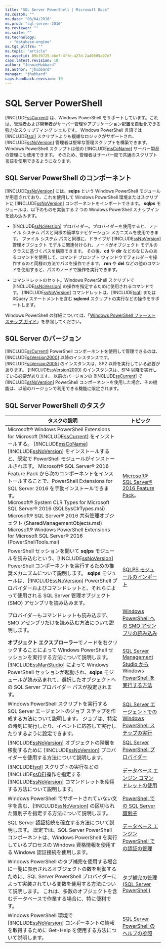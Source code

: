 ```yaml
---
title: "SQL Server PowerShell | Microsoft Docs"
ms.custom: ""
ms.date: "08/04/2016"
ms.prod: "sql-server-2016"
ms.reviewer: ""
ms.suite: ""
ms.technology: 
  - "database-engine"
ms.tgt_pltfrm: ""
ms.topic: "article"
ms.assetid: 89b70725-bbe7-4ffe-a27d-2a40005a97e7
caps.latest.revision: 10
author: "JennieHubbard"
ms.author: "jhubbard"
manager: "jhubbard"
caps.handback.revision: 10
---
```

# SQL Server PowerShell
  [!INCLUDE[ssCurrent](../../includes/sscurrent-md.md)] は、Windows PowerShell をサポートしています。これは、管理者および開発者がサーバー管理やアプリケーション配置を自動化できる強力なスクリプティング シェルです。 Windows PowerShell 言語では [!INCLUDE[tsql](../../includes/tsql-md.md)] スクリプトよりも複雑なロジックがサポートされ、[!INCLUDE[ssNoVersion](../../includes/ssnoversion-md.md)] 管理者は堅牢な管理スクリプトを構築できます。 Windows PowerShell スクリプトは他の [!INCLUDE[msCoName](../../includes/msconame-md.md)] サーバー製品の管理にも使用できます。 そのため、管理者はサーバー間で共通のスクリプト言語を使用できるようになります。  
  
## SQL Server PowerShell のコンポーネント  
 [!INCLUDE[ssNoVersion](../../includes/ssnoversion-md.md)] には、**sqlps** という Windows PowerShell モジュールが用意されており、これを使用して Windows PowerShell 環境またはスクリプトに [!INCLUDE[ssNoVersion](../../includes/ssnoversion-md.md)] コンポーネントをインポートできます。 **sqlps** モジュールは、以下のものを実装する 2 つの Windows PowerShell スナップインを読み込みます。  
  
-   [!INCLUDE[ssNoVersion](../../includes/ssnoversion-md.md)] プロバイダー。プロバイダーを使用すると、ファイル システム パスと同様の簡単なナビゲーション メカニズムを使用できます。 ファイル システム パスと同様に、ドライブが [!INCLUDE[ssNoVersion](../../includes/ssnoversion-md.md)] 管理オブジェクト モデルに関連付けられ、ノードがオブジェクト モデルのクラスに基づくパスを構築できます。 その後、**cd** や **dir** などのなじみのあるコマンドを使用して、コマンド プロンプト ウィンドウでフォルダーを操作するのと同様の方法でパスを操作できます。 **ren** や **del** などの他のコマンドを使用すると、パスのノードで操作を実行できます。  
  
-   コマンドレットのセット。Windows PowerShell スクリプトで [!INCLUDE[ssNoVersion](../../includes/ssnoversion-md.md)] の操作を指定するために使用されるコマンドです。 [!INCLUDE[ssNoVersion](../../includes/ssnoversion-md.md)] コマンドレットは、[!INCLUDE[tsql](../../includes/tsql-md.md)] または XQuery ステートメントを含む **sqlcmd** スクリプトの実行などの操作をサポートします。  
  
 Windows PowerShell の詳細については、「[Windows PowerShell ファースト ステップ ガイド](https://msdn.microsoft.com/powershell/scripting/getting-started/getting-started-with-windows-powershell)」を参照してください。  
  
## SQL Server のバージョン  
 [!INCLUDE[ssCurrent](../../includes/sscurrent-md.md)] PowerShell コンポーネントを使用して管理できるのは、[!INCLUDE[ssVersion2000](../../includes/ssversion2000-md.md)] 以降のインスタンスです。 [!INCLUDE[ssVersion2005](../../includes/ssversion2005-md.md)] のインスタンスは、SP2 以降を実行している必要があります。 [!INCLUDE[ssVersion2000](../../includes/ssversion2000-md.md)] のインスタンスは、SP4 以降を実行している必要があります。 以前のバージョンの [!INCLUDE[ssCurrent](../../includes/sscurrent-md.md)] で [!INCLUDE[ssNoVersion](../../includes/ssnoversion-md.md)] PowerShell コンポーネントを使用した場合、その機能は、以前のバージョンで利用できる機能に限定されます。  
     
## SQL Server PowerShell のタスク  
  
|タスクの説明|トピック|  
|----------------------|-----------| 
|Microsoft® Windows PowerShell Extensions for Microsoft [!INCLUDE[ssCurrent](../../includes/sscurrent-md.md)] をインストールする。  [!INCLUDE[msCoName](../../includes/msconame-md.md)] [!INCLUDE[ssNoVersion](../../includes/ssnoversion-md.md)] をインストールすると、既定で PowerShell モジュールがインストールされます。  Microsoft® SQL Server® 2016 Feature Pack から次のコンポーネントをインストールすることで、PowerShell Extensions for SQL Server 2016 を手動インストールできます。<br/>     Microsoft® System CLR Types for Microsoft SQL Server® 2016 (SQLSysClrTypes.msi)<br/>Microsoft® SQL Server® 2016 共有管理オブジェクト (SharedManagementObjects.msi)<br/> Microsoft® Windows PowerShell Extensions for Microsoft SQL Server® 2016 (PowerShellTools.msi)|[Microsoft® SQL Server® 2016 Feature Pack](https://www.microsoft.com/en-us/download/details.aspx?id=52676)。   | 
|PowerShell セッションを開いて **sqlps** モジュールを読み込むという、[!INCLUDE[ssNoVersion](../../includes/ssnoversion-md.md)] PowerShell コンポーネントを実行するための推奨メカニズムについて説明します。 **sqlps** モジュールは、[!INCLUDE[ssNoVersion](../../includes/ssnoversion-md.md)] PowerShell プロバイダーおよびコマンドレットと、それらによって使用される SQL Server 管理オブジェクト (SMO) アセンブリを読み込みます。|[SQLPS モジュールのインポート](../../relational-databases/scripting/import-the-sqlps-module.md)|  
|プロバイダーもコマンドレットも読み込まず、SMO アセンブリだけを読み込む方法について説明します。|[Windows PowerShell への SMO アセンブリの読み込み](../../relational-databases/scripting/load-the-smo-assemblies-in-windows-powershell.md)|  
|**オブジェクト エクスプローラー**でノードを右クリックすることによって Windows PowerShell セッションを実行する方法について説明します。 [!INCLUDE[ssManStudio](../../includes/ssmanstudio-md.md)] によって Windows PowerShell セッションが起動され、**sqlps** モジュールが読み込まれて、選択したオブジェクトへの SQL Server プロバイダー パスが設定されます。|[SQL Server Management Studio から Windows PowerShell を実行する方法](../../relational-databases/scripting/run-windows-powershell-from-sql-server-management-studio.md)|  
|Windows PowerShell スクリプトを実行する SQL Server エージェントのジョブ ステップを作成する方法について説明します。 ジョブは、特定の時刻に実行したり、イベントに応答して実行したりするように設定できます。|[SQL Server エージェントでの Windows PowerShell ステップの実行](../../relational-databases/scripting/run-windows-powershell-steps-in-sql-server-agent.md)|  
|[!INCLUDE[ssNoVersion](../../includes/ssnoversion-md.md)] オブジェクトの階層を移動するために [!INCLUDE[ssNoVersion](../../includes/ssnoversion-md.md)] プロバイダーを使用する方法について説明します。|[SQL Server PowerShell プロバイダー](../../relational-databases/scripting/sql-server-powershell-provider.md)|  
|[!INCLUDE[tsql](../../includes/tsql-md.md)] スクリプトの実行などの[!INCLUDE[ssDE](../../includes/ssde-md.md)]操作を指定する [!INCLUDE[ssNoVersion](../../includes/ssnoversion-md.md)] コマンドレットを使用する方法について説明します。|[データベース エンジン コマンドレットの使用](../../relational-databases/scripting/use-the-database-engine-cmdlets.md)|  
|Windows PowerShell でサポートされていない文字を含む、[!INCLUDE[ssNoVersion](../../includes/ssnoversion-md.md)] の区切られた識別子を指定する方法について説明します。|[PowerShell での SQL Server 識別子](../../relational-databases/scripting/sql-server-identifiers-in-powershell.md)|  
|SQL Server 認証接続を確立する方法について説明します。 既定では、SQL Server PowerShell コンポーネントは、Windows PowerShell を実行しているプロセスの Windows 資格情報を使用する Windows 認証接続を使用します。|[データベース エンジン PowerShell での認証の管理](../../relational-databases/scripting/manage-authentication-in-database-engine-powershell.md)|  
|Windows PowerShell のタブ補完を使用する場合に一覧に表示されるオブジェクトの数を制御するために、SQL Server PowerShell プロバイダーによって実装されている変数を使用する方法について説明します。 これは、多数のオブジェクトを含むデータベースで作業する場合に、特に便利です。|[タブ補完の管理 &#40;SQL Server PowerShell&#41;](../../relational-databases/scripting/manage-tab-completion-sql-server-powershell.md)|  
|Windows PowerShell 環境で [!INCLUDE[ssNoVersion](../../includes/ssnoversion-md.md)] コンポーネントの情報を取得するために Get-Help を使用する方法について説明します。|[SQL Server PowerShell のヘルプの参照](../../relational-databases/scripting/get-help-sql-server-powershell.md)|  
  
  